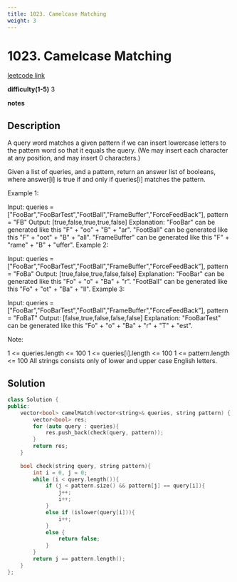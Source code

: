 ```yaml
---
title: 1023. Camelcase Matching
weight: 3
---
```

# 1023. Camelcase Matching
[leetcode link](https://leetcode.com/problems/camelcase-matching/)

**difficulty(1-5)** 
3

**notes**   


## Description
A query word matches a given pattern if we can insert lowercase letters to the pattern word so that it equals the query. (We may insert each character at any position, and may insert 0 characters.)

Given a list of queries, and a pattern, return an answer list of booleans, where answer[i] is true if and only if queries[i] matches the pattern.

 

Example 1:

Input: queries = ["FooBar","FooBarTest","FootBall","FrameBuffer","ForceFeedBack"], pattern = "FB"
Output: [true,false,true,true,false]
Explanation: 
"FooBar" can be generated like this "F" + "oo" + "B" + "ar".
"FootBall" can be generated like this "F" + "oot" + "B" + "all".
"FrameBuffer" can be generated like this "F" + "rame" + "B" + "uffer".
Example 2:

Input: queries = ["FooBar","FooBarTest","FootBall","FrameBuffer","ForceFeedBack"], pattern = "FoBa"
Output: [true,false,true,false,false]
Explanation: 
"FooBar" can be generated like this "Fo" + "o" + "Ba" + "r".
"FootBall" can be generated like this "Fo" + "ot" + "Ba" + "ll".
Example 3:

Input: queries = ["FooBar","FooBarTest","FootBall","FrameBuffer","ForceFeedBack"], pattern = "FoBaT"
Output: [false,true,false,false,false]
Explanation: 
"FooBarTest" can be generated like this "Fo" + "o" + "Ba" + "r" + "T" + "est".
 

Note:

1 <= queries.length <= 100
1 <= queries[i].length <= 100
1 <= pattern.length <= 100
All strings consists only of lower and upper case English letters.

## Solution

```c++
class Solution {
public:
    vector<bool> camelMatch(vector<string>& queries, string pattern) {
        vector<bool> res;
        for (auto query : queries){
            res.push_back(check(query, pattern));
        }
        return res;
    }
    
    bool check(string query, string pattern){
        int i = 0, j = 0;
        while (i < query.length()){
            if (j < pattern.size() && pattern[j] == query[i]){
                j++;
                i++;
            }
            else if (islower(query[i])){
                i++;
            }
            else {
                return false;
            }
        }
        return j == pattern.length();
    }
};

```



